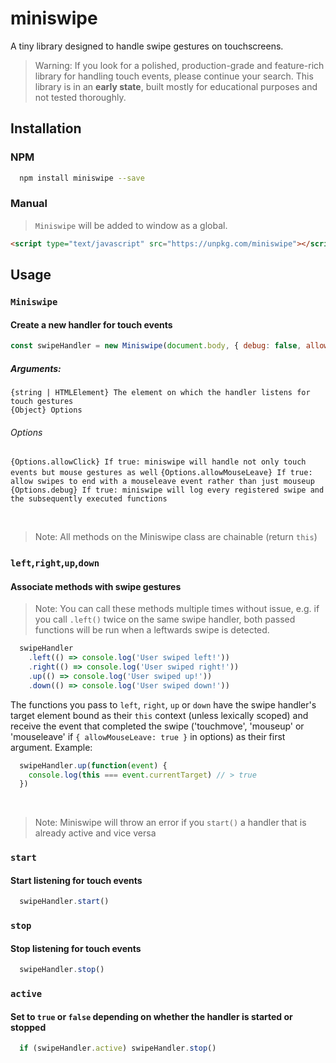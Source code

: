 # miniswipe

A tiny library designed to handle swipe gestures on touchscreens.
> Warning:
If you look for a polished, production-grade and feature-rich library for handling touch events, please continue your search.
This library is in an **early state**, built mostly for educational purposes and not tested thoroughly.

## Installation
### NPM
````bash
  npm install miniswipe --save
````
### Manual
>`Miniswipe` will be added to window as a global.
````html
<script type="text/javascript" src="https://unpkg.com/miniswipe"></script>
````
## Usage
### `Miniswipe`
#### Create a new handler for touch events
```javascript
const swipeHandler = new Miniswipe(document.body, { debug: false, allowClick: true })
```
##### Arguments:
`{string | HTMLElement} The element on which the handler listens for touch gestures`  
`{Object} Options`
###### Options
`{Options.allowClick} If true: miniswipe will handle not only touch events but mouse gestures as well`
`{Options.allowMouseLeave} If true: allow swipes to end with a mouseleave event rather than just mouseup`
`{Options.debug} If true: miniswipe will log every registered swipe and the subsequently executed functions`
  
  &nbsp;  
    
> Note: All methods on the Miniswipe class are chainable (return `this`)

### `left`,`right`,`up`,`down`
#### Associate methods with swipe gestures
> Note: You can call these methods multiple times without issue, e.g. if you call `.left()` twice on the same swipe handler, both passed functions will be run when a leftwards swipe is detected.
```javascript
  swipeHandler
    .left(() => console.log('User swiped left!'))
    .right(() => console.log('User swiped right!'))
    .up(() => console.log('User swiped up!'))
    .down(() => console.log('User swiped down!'))
```
The functions you pass to `left`, `right`, `up` or `down` have the swipe handler's target element bound as their `this` context (unless lexically scoped) and receive the event that completed the swipe ('touchmove', 'mouseup' or 'mouseleave' if `{ allowMouseLeave: true }` in options) as their first argument. Example:
```javascript
  swipeHandler.up(function(event) {
    console.log(this === event.currentTarget) // > true
  })
```
  &nbsp;  
  
  > Note: Miniswipe will throw an error if you `start()` a handler that is already active and vice versa
### `start`
#### Start listening for touch events
```javascript
  swipeHandler.start()
```
### `stop`
#### Stop listening for touch events
```javascript
  swipeHandler.stop()
```
### `active`
#### Set to `true` or `false` depending on whether the handler is started or stopped
```javascript
  if (swipeHandler.active) swipeHandler.stop()
```
